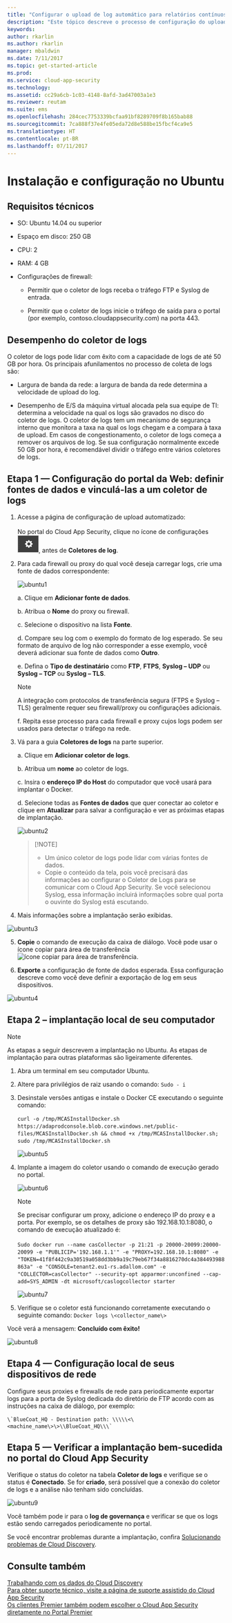```yaml
---
title: "Configurar o upload de log automático para relatórios contínuos | Microsoft Docs"
description: "Este tópico descreve o processo de configuração do upload automático de log para relatórios contínuos no Cloud App Security usando um Docker no Ubuntu."
keywords: 
author: rkarlin
ms.author: rkarlin
manager: mbaldwin
ms.date: 7/11/2017
ms.topic: get-started-article
ms.prod: 
ms.service: cloud-app-security
ms.technology: 
ms.assetid: cc29a6cb-1c03-4148-8afd-3ad47003a1e3
ms.reviewer: reutam
ms.suite: ems
ms.openlocfilehash: 284cec7753339bcfaa91bf8289709f8b165bab88
ms.sourcegitcommit: 7ca888f37e4fe05eda72d8e588be15fbcf4ca9e5
ms.translationtype: HT
ms.contentlocale: pt-BR
ms.lasthandoff: 07/11/2017
---
```

# Instalação e configuração no Ubuntu
<a id="set-up-and-configuration-on-ubuntu" class="xliff"></a>

## Requisitos técnicos
<a id="technical-requirements" class="xliff"></a>

-   SO: Ubuntu 14.04 ou superior

-   Espaço em disco: 250 GB

-   CPU: 2

-   RAM: 4 GB

-   Configurações de firewall:

    -   Permitir que o coletor de logs receba o tráfego FTP e Syslog de entrada.

    -   Permitir que o coletor de logs inicie o tráfego de saída para o portal (por exemplo, contoso.cloudappsecurity.com) na porta 443.

## Desempenho do coletor de logs
<a id="log-collector-performance" class="xliff"></a>

O coletor de logs pode lidar com êxito com a capacidade de logs de até 50 GB por hora. Os principais afunilamentos no processo de coleta de logs são:

-   Largura de banda da rede: a largura de banda da rede determina a velocidade de upload do log.

-   Desempenho de E/S da máquina virtual alocada pela sua equipe de TI: determina a velocidade na qual os logs são gravados no disco do coletor de logs. O coletor de logs tem um mecanismo de segurança interno que monitora a taxa na qual os logs chegam e a compara à taxa de upload. Em casos de congestionamento, o coletor de logs começa a remover os arquivos de log. Se sua configuração normalmente excede 50 GB por hora, é recomendável dividir o tráfego entre vários coletores de logs.

## Etapa 1 — Configuração do portal da Web: definir fontes de dados e vinculá-las a um coletor de logs
<a id="step-1--web-portal-configuration-define-data-sources-and-link-them-to-a-log-collector" class="xliff"></a>

1.  Acesse a página de configuração de upload automatizado:  <br></br>No portal do Cloud App Security, clique no ícone de configurações ![ícone de configurações](./media/settings-icon.png), antes de **Coletores de log**.

2.  Para cada firewall ou proxy do qual você deseja carregar logs, crie uma fonte de dados correspondente:

    ![ubuntu1](./media/ubuntu1.png)

    a. Clique em **Adicionar fonte de dados**.

    b. Atribua o **Nome** do proxy ou firewall.

    c. Selecione o dispositivo na lista **Fonte**.

    d. Compare seu log com o exemplo do formato de log esperado. Se seu formato de arquivo de log não corresponder a esse exemplo, você deverá adicionar sua fonte de dados como **Outro**.

    e. Defina o **Tipo de destinatário** como **FTP**, **FTPS**, **Syslog – UDP** ou **Syslog – TCP** ou **Syslog – TLS**.
    >[!NOTE]
    >A integração com protocolos de transferência segura (FTPS e Syslog – TLS) geralmente requer seu firewall/proxy ou configurações adicionais.

    f. Repita esse processo para cada firewall e proxy cujos logs podem ser usados para detectar o tráfego na rede.

3.  Vá para a guia **Coletores de logs** na parte superior.

    a. Clique em **Adicionar coletor de logs**.

    b. Atribua um **nome** ao coletor de logs.

    c. Insira o **endereço IP do Host** do computador que você usará para implantar o Docker.

    d. Selecione todas as **Fontes de dados** que quer conectar ao coletor e clique em **Atualizar** para salvar a configuração e ver as próximas etapas de implantação.

    ![ubuntu2](./media/ubuntu2.png)

    >  [!NOTE]
    > - Um único coletor de logs pode lidar com várias fontes de dados.
    >- Copie o conteúdo da tela, pois você precisará das informações ao configurar o Coletor de Logs para se comunicar com o Cloud App Security. Se você selecionou Syslog, essa informação incluirá informações sobre qual porta o ouvinte do Syslog está escutando.

4.  Mais informações sobre a implantação serão exibidas.

 ![ubuntu3](./media/ubuntu3.png)

5.  **Copie** o comando de execução da caixa de diálogo. Você pode usar o ícone copiar para área de transferência ![ícone copiar para área de transferência](./media/copy-icon.png).

6.  **Exporte** a configuração de fonte de dados esperada. Essa configuração descreve como você deve definir a exportação de log em seus dispositivos.

  ![ubuntu4](./media/ubuntu4.png)

## Etapa 2 – implantação local de seu computador
<a id="step-2--on-premises-deployment-of-your-machine" class="xliff"></a>

> [!Note]
> As etapas a seguir descrevem a implantação no Ubuntu. As etapas de implantação para outras plataformas são ligeiramente diferentes.

1.  Abra um terminal em seu computador Ubuntu.

2.  Altere para privilégios de raiz usando o comando: `Sudo - i`

3.  Desinstale versões antigas e instale o Docker CE executando o seguinte comando:

    `curl -o /tmp/MCASInstallDocker.sh
    https://adaprodconsole.blob.core.windows.net/public-files/MCASInstallDocker.sh
    && chmod +x /tmp/MCASInstallDocker.sh; sudo /tmp/MCASInstallDocker.sh`

    ![ubuntu5](./media/ubuntu5.png)

4.  Implante a imagem do coletor usando o comando de execução gerado no portal.

    ![ubuntu6](./media/ubuntu6.png)

    >[!NOTE]
    >Se precisar configurar um proxy, adicione o endereço IP do proxy e a porta. Por exemplo, se os detalhes de proxy são 192.168.10.1:8080, o comando de execução atualizado é:<br></br>
     `Sudo docker run --name casCollector -p 21:21 -p 20000-20099:20000-20099 -e
    "PUBLICIP='192.168.1.1'" -e "PROXY=192.168.10.1:8080" -e
    "TOKEN=41f8f442c9a30519a058dd3bb9a19c79eb67f34a8816270dc4a384493988863a" -e
    "CONSOLE=tenant2.eu1-rs.adallom.com" -e "COLLECTOR=casCollector" --security-opt
    apparmor:unconfined --cap-add=SYS_ADMIN -dt microsoft/caslogcollector starter`

    ![ubuntu7](./media/ubuntu7.png)

5.  Verifique se o coletor está funcionando corretamente executando o seguinte comando: `Docker logs \<collector_name\>`

Você verá a mensagem: **Concluído com êxito!**

  ![ubuntu8](./media/ubuntu8.png)

## Etapa 4 — Configuração local de seus dispositivos de rede
<a id="step-4---on-premises-configuration-of-your-network-appliances" class="xliff"></a>

Configure seus proxies e firewalls de rede para periodicamente exportar logs para a porta de Syslog dedicada do diretório de FTP acordo com as instruções na caixa de diálogo, por exemplo:

    \`BlueCoat_HQ - Destination path: \\\\\<\<machine_name\>\>\\BlueCoat_HQ\\\`

## Etapa 5 — Verificar a implantação bem-sucedida no portal do Cloud App Security
<a id="step-5---verify-the-successful-deployment-in-the-cloud-app-security-portal" class="xliff"></a>

Verifique o status do coletor na tabela **Coletor de logs** e verifique se o status é **Conectado**. Se for **criado**, será possível que a conexão do coletor de logs e a análise não tenham sido concluídas.

 ![ubuntu9](./media/ubuntu9.png)

Você também pode ir para o **log de governança** e verificar se que os logs estão sendo carregados periodicamente no portal.

Se você encontrar problemas durante a implantação, confira [Solucionando problemas de Cloud Discovery](troubleshooting-cloud-discovery.md).

## Consulte também
<a id="see-also" class="xliff"></a>
[Trabalhando com os dados do Cloud Discovery](working-with-cloud-discovery-data.md)  
[Para obter suporte técnico, visite a página de suporte assistido do Cloud App Security](http://support.microsoft.com/oas/default.aspx?prid=16031)  
[Os clientes Premier também podem escolher o Cloud App Security diretamente no Portal Premier](https://premier.microsoft.com/)

